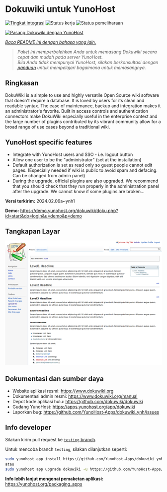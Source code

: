 <!--
N.B.: README ini dibuat secara otomatis oleh <https://github.com/YunoHost/apps/tree/master/tools/readme_generator>
Ini TIDAK boleh diedit dengan tangan.
-->

# Dokuwiki untuk YunoHost

[![Tingkat integrasi](https://dash.yunohost.org/integration/dokuwiki.svg)](https://ci-apps.yunohost.org/ci/apps/dokuwiki/) ![Status kerja](https://ci-apps.yunohost.org/ci/badges/dokuwiki.status.svg) ![Status pemeliharaan](https://ci-apps.yunohost.org/ci/badges/dokuwiki.maintain.svg)

[![Pasang Dokuwiki dengan YunoHost](https://install-app.yunohost.org/install-with-yunohost.svg)](https://install-app.yunohost.org/?app=dokuwiki)

*[Baca README ini dengan bahasa yang lain.](./ALL_README.md)*

> *Paket ini memperbolehkan Anda untuk memasang Dokuwiki secara cepat dan mudah pada server YunoHost.*  
> *Bila Anda tidak mempunyai YunoHost, silakan berkonsultasi dengan [panduan](https://yunohost.org/install) untuk mempelajari bagaimana untuk memasangnya.*

## Ringkasan

DokuWiki is a simple to use and highly versatile Open Source wiki software that doesn't require a database. It is loved by users for its clean and readable syntax. The ease of maintenance, backup and integration makes it an administrator's favorite. Built in access controls and authentication connectors make DokuWiki especially useful in the enterprise context and the large number of plugins contributed by its vibrant community allow for a broad range of use cases beyond a traditional wiki.

## YunoHost specific features

* Integrate with YunoHost users and SSO - i.e. logout button
* Allow one user to be the "administrator" (set at the installation)
* Default authorization is set as read only so guest people cannot edit pages. (Especially needed if wiki is public to avoid spam and defacing. Can be changed from admin panel)
* During the upgrade, official plugins are also upgraded. We recommend that you should check that they run properly in the administration panel after the upgrade. We cannot know if some plugins are broken...


**Versi terkirim:** 2024.02.06a~ynh1

**Demo:** <https://demo.yunohost.org/dokuwiki/doku.php?id=start&do=login&u=demo&p=demo>

## Tangkapan Layar

![Tangkapan Layar pada Dokuwiki](./doc/screenshots/DokuWiki_Screenshot.png)

## Dokumentasi dan sumber daya

- Website aplikasi resmi: <https://www.dokuwiki.org>
- Dokumentasi admin resmi: <https://www.dokuwiki.org/manual>
- Depot kode aplikasi hulu: <https://github.com/dokuwiki/dokuwiki>
- Gudang YunoHost: <https://apps.yunohost.org/app/dokuwiki>
- Laporkan bug: <https://github.com/YunoHost-Apps/dokuwiki_ynh/issues>

## Info developer

Silakan kirim pull request ke [`testing` branch](https://github.com/YunoHost-Apps/dokuwiki_ynh/tree/testing).

Untuk mencoba branch `testing`, silakan dilanjutkan seperti:

```bash
sudo yunohost app install https://github.com/YunoHost-Apps/dokuwiki_ynh/tree/testing --debug
atau
sudo yunohost app upgrade dokuwiki -u https://github.com/YunoHost-Apps/dokuwiki_ynh/tree/testing --debug
```

**Info lebih lanjut mengenai pemaketan aplikasi:** <https://yunohost.org/packaging_apps>
